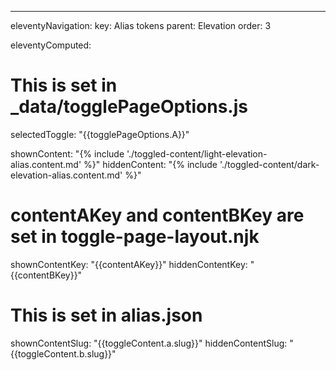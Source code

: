 ---
eleventyNavigation:
    key: Alias tokens
    parent: Elevation
    order: 3

eleventyComputed:
  # This is set in _data/togglePageOptions.js
  selectedToggle: "{{togglePageOptions.A}}"

  shownContent: "{% include './toggled-content/light-elevation-alias.content.md' %}"
  hiddenContent: "{% include './toggled-content/dark-elevation-alias.content.md' %}"

  # contentAKey and contentBKey are set in toggle-page-layout.njk
  shownContentKey: "{{contentAKey}}"
  hiddenContentKey: "{{contentBKey}}"

  # This is set in alias.json
  shownContentSlug: "{{toggleContent.a.slug}}"
  hiddenContentSlug: "{{toggleContent.b.slug}}"
  